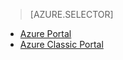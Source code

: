 > [AZURE.SELECTOR]
- [Azure Portal](/documentation/articles/storage-e2e-troubleshooting/)
- [Azure Classic Portal](/documentation/articles/storage-e2e-troubleshooting-classic-portal/)
